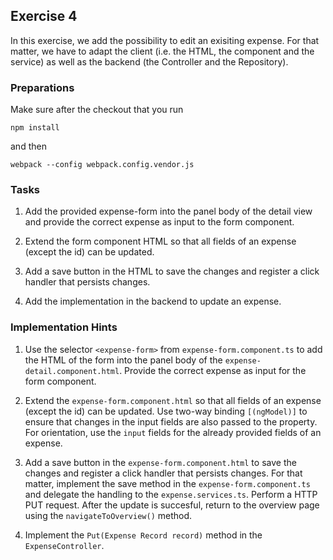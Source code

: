 ## Exercise 4 ##

In this exercise, we add the possibility to edit an exisiting expense. For that matter, we have to adapt the client (i.e. the HTML, the component and the service) as well as the backend (the Controller and the Repository).

### Preparations ###

Make sure after the checkout that you run

	npm install

and then

	webpack --config webpack.config.vendor.js


### Tasks ###


1. Add the provided expense-form into the panel body of the detail view and provide the correct expense as input to the form component.

2. Extend the form component HTML so that all fields of an expense (except the id) can be updated.

3. Add a save button in the HTML to save the changes and register a click handler that persists changes. 

4. Add the implementation in the backend to update an expense.

### Implementation Hints ###


1. Use the selector `<expense-form>` from `expense-form.component.ts` to add the HTML of the form into the panel body of the `expense-detail.component.html`. Provide the correct expense as input for the form component.

2. Extend the `expense-form.component.html` so that all fields of an expense (except the id) can be updated. Use two-way binding `[(ngModel)]` to ensure that changes in the input fields are also passed to the property. For orientation, use the `input` fields for the already provided fields of an expense.

3. Add a save button in the `expense-form.component.html` to save the changes and register a click handler that persists changes. For that matter, implement the save method in the `expense-form.component.ts` and delegate the handling to the `expense.services.ts`. Perform a HTTP PUT request. After the update is succesful, return to the overview page using the `navigateToOverview()` method.

4. Implement the `Put(Expense Record record)` method in the `ExpenseController`.